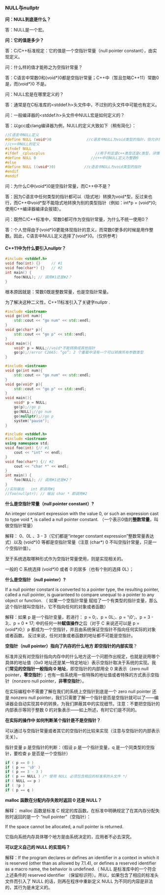### NULL与nullptr

**问：NULL到底是什么？**

答：NULL是一个宏。

**问：它的值是多少？**

答：C/C++标准规定：它的值是一个空指针常量（null pointer constant），由实现定义。

问：什么样的值才能称之为空指针常量？

答：C语言中常数0和(void\*)0都是空指针常量；C++中（暂且忽略C++11）常数0是，而(void\*)0 不是。

问：NULL宏是在哪里定义的？

答：通常是在C标准库的<stddef.h>头文件中，不过别的头文件中可能也有定义。

问：一般编译器的<stddef.h>头文件中NULL宏是如何定义的？

答：以gcc或clang编译器为例，NULL的定义大致如下（稍有简化）：

```c++
//C语言中NULL定义
#define NULL (void*)0                //c语言中NULL为void类型的指针，但允许将NULL定义为0
//c++中NULL的定义
#ifndef NULL
#ifdef _cpluscplus                       //用于判定是c++类型还是c类型，详情看上一篇blog
#define NULL 0                         //c++中将NULL定义为整数0
#else
#define NULL ((void*)0)             //c语言中NULL为void类型的指针
#endif
#endif
```

问：为什么C中(void\*)0是空指针常量，而C++中不是？

答：因为C语言中任何类型的指针都可以（隐式地）转换为void\*型，反过来也行，而C++中void\*型不能隐式地转换为别的类型指针（例如：int\*p = (void\*)0;使用C++编译器编译会报错）。

问：既然C/C++标准中，常数0都可作为空指针常量，为什么不统一使用0？

答：个人觉得由于(void\*)0更能体现指针的意义，而常数0更多的时候是用作整数。因此，C语言中NULL定义选择了(void\*)0。（仅供参考）

####   **C++11中为什么要引入nullptr？**

```C++
#include <stddef.h>
void foo(int) {}     // #1
void foo(char*) {}   // #2
int main() {
    foo(NULL); // 调用#1还是#2？
}
```

 根本原因就是：常数0既是整数常量，也是空指针常量。 

 为了解决这种二义性，C++11标准引入了关键字nullptr .

```c++
#include <iostream>
void go(int num){
	std::cout << "go num" << std::endl;
}
void go(char* p){
	std::cout << "go p" << std::endl;
}
void main(){
	void* p = NULL;//void*不能转换成其他指针
	go(p);//error C2665: “go”: 2 个重载中没有一个可以转换所有参数类型
}
```

```c++
#include <iostream>
void go(int num){
	std::cout << "go num" << std::endl;
}
void go(void* p){
	std::cout << "go p" << std::endl;
}
void main(){
	void* p = NULL;
	go(p);//go p
	go(NULL);//go num
	go(nullptr);//go p
	system("pause");
}
```

```c++
#include <stddef.h>
#include <iostream>
using namespace std;
void foo(int) {// #1
	cout << "int" << endl;
}     
void foo(char*) {// #2
	cout << "char *" << endl;
}   
int main() {
	foo(NULL); // 调用#1还是#2？
}
//实际输出   int 即调用#1
//foo(nullptr); // 输出 char * 即调用#2
```

**什么是空指针常量（null pointer constant）?**

An integer constant expression with the value 0, or such an expression cast to type void *, is called a null pointer constant. （一个表示0值的**整数常量**，叫做空指针常量）

解释： 0、0L 、3 - 3（它们都是“integer constant expression”整数常量表达式）以及 (void\*)0 等都是空指针常量（注意 (char*) 0 不叫空指针常量，只是一个空指针值）。

至于系统选取哪种形式作为空指针常量使用，则是实现相关的。

一般的 C 系统选择 (void\*)0 或者 0 的居多（也有个别的选择 0L）；

**什么是空指针（null pointer）?**

If a null pointer constant is converted to a pointer type, the resulting pointer, called a null pointer, is guaranteed to compare unequal to a pointer to any object or function. （ 如果一个空指针常量 赋给了一个有类型的指针变量，那么这个指针就叫空指针。它不指向任何的对象或者函数）

解释：如果 p 是一个指针变量，若进行： p = 0;、p = 0L;、p = '\0';、p = 3 - 3;、p = 0 * 17; 中的任何一种**赋值操作**之后（对于 C 来说还可以是 p = (void*)0;）p 都成为一个空指针，并且由系统保证空指针不指向任何实际的对象或者函数。 反过来说，任何对象或者函数的地址都不可能是空指针。

**空指针（null pointer）指向了内存的什么地方   即空指针的内部实现**？

标准并没有对空指针指向内存中的什么地方这一个问题作出规定，也就是说用哪个具体的地址值（0x0 地址还是某一特定地址）表示空指针取决于系统的实现。我们**常见的空指针一般指向 0 地址**，即空指针的内部用全 0 来表示（zero null pointer，**零空指针**）；也有一些系统用一些特殊的地址值或者特殊的方式表示空指针（nonzero null pointer，**非零空指针**）。

在实际编程中不需要了解在我们的系统上空指针到底是一个 zero null pointer 还是 nonzero null pointer，我们只需要了解一个指针是否是空指针就可以了——编译器会自动实现其中的转换，为我们屏蔽其中的实现细节。注意：不要把空指针的内部表示等同于整数 0 的对象表示——如上所述，有时它们是不同的。

**在实际的操作中 如何判断某个指针是不是空指针？**

可以通过与空指针常量或者其它的空指针的比较来实现（注意与空指针的内部表示无关）。

指针变量 p 是空指针的判断：（假设 p 是一个指针变量，q 是一个同类型的空指针，要检查 p 是否是一个空指针）

```c++
if ( p == 0 )
if ( p == '\0' )
if ( p == 3 - 3 )
if ( p == NULL ) /* 使用 NULL 必须包含相应的标准库的头文件 */
if ( NULL == p )
if ( !p )
if ( p == q )
```

**malloc 函数在分配内存失败时返回 0 还是 NULL？**

解释： malloc 函数是标准 C 规定的库函数。在标准中明确规定了在其内存分配失败时返回的是一个 “null pointer”（空指针）：

If the space cannot be allocated, a null pointer is returned.

它指向系统内存具体哪个地方是由系统决定的，应用者不必去深究。

**可以定义自己的 NULL 的实现吗？**

解释：If the program declares or defines an identifier in a context in which it is reserved (other than as allowed by 7.1.4), or defines a reserved identifier as a macro name, the behavior is undefined.（ NULL 是标准库中的一个符合上述条件的 reserved identifier （保留标识符）。所以，如果包含了相应的标准头文件而引入了 NULL 的话，则再在程序中重新定义 NULL 为不同的内容是非法的，其行为是未定义的。



